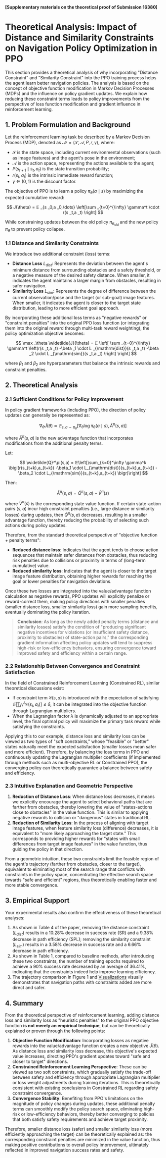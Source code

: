 **[Supplementary materials on the theoretical proof of Submission 16380]**

# Theoretical Analysis: Impact of Distance and Similarity Constraints on Navigation Policy Optimization in PPO

This section provides a theoretical analysis of why incorporating "Distance Constraint" and "Similarity Constraint" into the PPO training process helps the agent learn better navigation policies. The analysis is based on the concept of objective function modification in Markov Decision Processes (MDPs) and the influence on policy gradient updates. We explain how reducing these constraint terms leads to policy improvements from the perspective of loss function modification and gradient influence in reinforcement learning.

## 1. Problem Formulation and Background

Let the reinforcement learning task be described by a Markov Decision Process (MDP), denoted as $\mathcal{M} = (\mathcal{S}, \mathcal{A}, P, r, \gamma)$, where:

- $\mathcal{S}$ is the state space, including current environmental observations (such as image features) and the agent's pose in the environment;
- $\mathcal{A}$ is the action space, representing the actions available to the agent;
- $P(s_{t+1} \mid s_t, a_t)$ is the state transition probability;
- $r(s_t, a_t)$ is the intrinsic immediate reward function;
- $\gamma \in (0,1)$ is the discount factor.

The objective of PPO is to learn a policy $\pi_\theta(a \mid s)$ by maximizing the expected cumulative reward:

$$
J(\theta) = 𝔼 _{s _0,a _0,\dots} \left[\sum _{t=0}^{\infty} \gamma^t \cdot r(s _t,a _t) \right]
$$

While constraining updates between the old policy $\pi_{\theta_{\text{old}}}$ and the new policy $\pi_{\theta}$ to prevent policy collapse.

### 1.1 Distance and Similarity Constraints

We introduce two additional constraint (loss) terms:

- **Distance Loss** $L_{\mathrm{dist}}$: Represents the deviation between the agent's minimum distance from surrounding obstacles and a safety threshold, or a negative measure of the desired safety distance. When smaller, it indicates the agent maintains a larger margin from obstacles, resulting in safer navigation.
- **Similarity Loss** $L_{\mathrm{sim}}$: Represents the degree of difference between the current observation/pose and the target (or sub-goal) image features. When smaller, it indicates the agent is closer to the target state distribution, leading to more efficient goal approach.

By incorporating these additional loss terms as "negative rewards" or "constraint penalties" into the original PPO loss function (or integrating them into the original reward through multi-task reward weighting), the policy optimization objective becomes:

$$
\max _\theta \widetilde{J}(\theta) = 𝔼 \left[ \sum _{t=0}^{\infty} \gamma^t \left(r(s _t,a _t)
-\beta _1 \cdot L _{\mathrm{dist}}(s _t,a _t)
-\beta _2 \cdot L _{\mathrm{sim}}(s _t,a _t) \right) \right]
$$

where $\beta _1$ and $\beta _2$ are hyperparameters that balance the intrinsic rewards and constraint penalties.

## 2. Theoretical Analysis

### 2.1 Sufficient Conditions for Policy Improvement

In policy gradient frameworks (including PPO), the direction of policy updates can generally be represented as:

$$
\nabla _\theta \widetilde{J}(\theta) \approx 𝔼 _{s,a \sim \pi _\theta} \left[\nabla _\theta \log \pi _\theta(a \mid s), \widetilde{A}^\pi(s,a) \right]
$$

where $\widetilde{A}^\pi(s,a)$ is the new advantage function that incorporates modifications from the additional penalty terms.

Let:

$$
\widetilde{Q}^\pi(s,a) = 𝔼\left[\sum_{k=0}^\infty \gamma^k \bigl(r(s_{t+k},a_{t+k})
-\beta_1 \cdot L_{\mathrm{dist}}(s_{t+k},a_{t+k})
-\beta_2 \cdot L_{\mathrm{sim}}(s_{t+k},a_{t+k}) \bigr)\right]
$$

Then:

$$
\widetilde{A}^\pi(s,a) = \widetilde{Q}^\pi(s,a) - \widetilde{V}^\pi(s)
$$

where $\widetilde{V}^\pi(s)$ is the corresponding state value function. If certain state-action pairs $(s,a)$ incur high constraint penalties (i.e., large distance or similarity losses) during updates, then $\widetilde{Q}^\pi(s,a)$ decreases, resulting in a smaller advantage function, thereby reducing the probability of selecting such actions during policy updates.

Therefore, from the standard theoretical perspective of "objective function + penalty terms":

- **Reduced distance loss**: Indicates that the agent tends to choose action sequences that maintain safer distances from obstacles, thus reducing risk penalties due to collisions or proximity in terms of (long-term cumulative) value.
- **Reduced similarity loss**: Indicates that the agent is closer to the target image feature distribution, obtaining higher rewards for reaching the goal or lower penalties for navigation deviations.

Once these two losses are integrated into the value/advantage function calculation as negative rewards, PPO updates will explicitly penalize or reward-correct them, making policy directions with smaller penalties (smaller distance loss, smaller similarity loss) gain more sampling benefits, eventually dominating the policy iteration.

> **Conclusion**: As long as the newly added penalty terms (distance and similarity losses) satisfy the condition of "producing significant negative incentives for violations (or insufficient safety distance, proximity to obstacles) of state-action pairs," the corresponding gradient information affecting policy updates will tend to suppress high-risk or low-efficiency behaviors, ensuring convergence toward improved safety and efficiency within a certain range.

### 2.2 Relationship Between Convergence and Constraint Satisfaction

In the field of Constrained Reinforcement Learning (Constrained RL), similar theoretical discussions exist:

- If constraint term $\mathcal{C}(s,a)$ is introduced with the expectation of satisfying $𝔼[\sum_t \gamma^t \mathcal{C}(s_t,a_t)] \leq \delta$, it can be integrated into the objective function through Lagrangian multipliers.
- When the Lagrangian factor $\lambda$ is dynamically adjusted to an appropriate level, the final optimal policy will maximize the primary task reward while satisfying the constraints.

Applying this to our example, distance loss and similarity loss can be viewed as two types of "soft constraints," whose "feasible" or "better" states naturally meet the expected satisfaction (smaller losses mean safer and more efficient). Therefore, by balancing the loss terms in PPO and continuously updating the Lagrangian multiplier coefficients (if implemented through methods such as multi-objective RL or Constrained PPO), the converging policy can theoretically guarantee a balance between safety and efficiency.

### 2.3 Intuitive Explanation and Geometric Perspective

1. **Reduction of Distance Loss**:
   When distance loss decreases, it means we explicitly encourage the agent to select behavioral paths that are farther from obstacles, thereby lowering the value of "states-actions close to obstacles" in the value function. This is similar to applying negative rewards to collision or "dangerous" states in traditional RL.
2. **Reduction of Similarity Loss**:
   In the process of aligning with target image features, when feature similarity loss (difference) decreases, it is equivalent to "more likely approaching the target state." This corresponds to providing higher rewards for "states with small differences from target image features" in the value function, thus guiding the policy in that direction.

From a geometric intuition, these two constraints limit the feasible region of the agent's trajectory (farther from obstacles, closer to the target), equivalent to eliminating most of the search range that conflicts with constraints in the policy space, concentrating the effective search space towards "safe and efficient" regions, thus theoretically enabling faster and more stable convergence.

## 3. Empirical Support

Your experimental results also confirm the effectiveness of these theoretical analyses:

1. As shown in Table 4 of the paper, removing the distance constraint ($L_{dist}$) results in a 10.28% decrease in success rate (SR) and a 9.38% decrease in path efficiency (SPL); removing the similarity constraint ($L_{sim}$) results in a 3.58% decrease in success rate and a 6.66% decrease in path efficiency.
2. As shown in Table 1, compared to baseline methods, after introducing these two constraints, the number of training epochs required to achieve a 90% success rate decreased by an average of 36.41%, indicating that the constraints indeed help improve learning efficiency.
3. The trajectory comparison in Figure 1 and [Visualizations](https://github.com/AnonymousAccount-6F03/ICML-Visualizations-16380) visually demonstrates that navigation paths with constraints added are more direct and safer.

## 4. Summary

From the theoretical perspective of reinforcement learning, adding distance loss and similarity loss as "heuristic penalties" to the original PPO objective function **is not merely an empirical technique**, but can be theoretically explained or proven through the following points:

1. **Objective Function Modification**: Incorporating losses as negative rewards into the value/advantage function creates a new objective $\widetilde{J}(\theta)$. As distance loss and similarity loss decrease, this objective's expected value increases, directing PPO's gradient updates toward "safe and closer to target" directions.
2. **Constrained Reinforcement Learning Perspective**: These can be viewed as two soft constraints, which gradually satisfy the trade-off between safety and efficiency through appropriate Lagrangian multiplier or loss weight adjustments during training iterations. This is theoretically consistent with existing conclusions in Constrained RL regarding safety constraint convergence.
3. **Convergence Stability**: Benefiting from PPO's limitations on the magnitude of policy changes during updates, these additional penalty terms can smoothly modify the policy search space, eliminating high-risk or low-efficiency behaviors, thereby better converging to policies that both satisfy safety requirements and achieve target proximity.

Therefore, smaller distance loss (safer) and smaller similarity loss (more efficiently approaching the target) can be theoretically explained as: the corresponding constraint penalties are minimized in the value function, thus making positive contributions to overall policy improvement, ultimately reflected in improved navigation success rates and safety.
